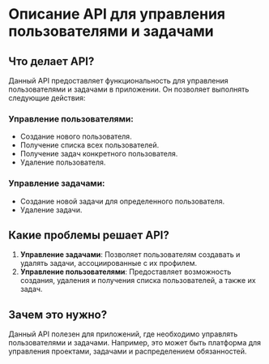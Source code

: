# Описание API для управления пользователями и задачами

## Что делает API?

Данный API предоставляет функциональность для управления пользователями и задачами в приложении. Он позволяет выполнять следующие действия:

### Управление пользователями:
- Создание нового пользователя.
- Получение списка всех пользователей.
- Получение задач конкретного пользователя.
- Удаление пользователя.

### Управление задачами:
- Создание новой задачи для определенного пользователя.
- Удаление задачи.

## Какие проблемы решает API?

1. **Управление задачами**: Позволяет пользователям создавать и удалять задачи, ассоциированные с их профилем.
2. **Управление пользователями**: Предоставляет возможность создания, удаления и получения списка пользователей, а также их задач.

## Зачем это нужно?

Данный API полезен для приложений, где необходимо управлять пользователями и задачами. Например, это может быть платформа для управления проектами, задачами и распределением обязанностей.
